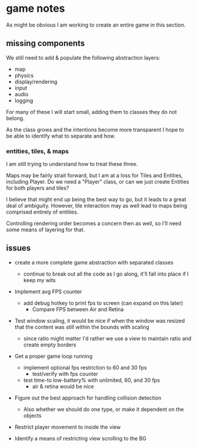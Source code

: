 
# game notes

As might be obvious I am working to create an entire game in this section.


## missing components

We still need to add & populate the following abstraction layers:

- map
- physics
- display/rendering
- input
- audio
- logging

For many of these I will start small, adding them to classes they do not belong.

As the class grows and the intentions become more transparent I hope to be able to identify what to separate and how.


### entities, tiles, & maps

I am still trying to understand how to treat these three.

Maps may be fairly strait forward, but I am at a loss for Tiles and Entities, including Player.  Do we need a "Player" class, or can we just create Entities for both players and tiles?

I believe that might end up being the best way to go, but it leads to a great deal of ambiguity.  However, tile interaction may as well lead to maps being comprised entirely of entities.

Controlling rendering order becomes a concern then as well, so I'll need some means of layering for that.


## issues

- create a more complete game abstraction with separated classes
    - continue to break out all the code as I go along, it'll fall into place if I keep my wits

- Implement avg FPS counter
    - add debug hotkey to print fps to screen (can expand on this later)
        - Compare FPS between Air and Retina

- Test window scaling, it would be nice if when the window was resized that the content was still within the bounds with scaling
    - since ratio might matter I'd rather we use a view to maintain ratio and create empty borders

- Get a proper game loop running
    - implement optional fps restriction to 60 and 30 fps
        - test/verify with fps counter
    - test time-to low-battery% with unlimited, 60, and 30 fps
        - air & retina would be nice

- Figure out the best approach for handling collision detection
    - Also whether we should do one type, or make it dependent on the objects

- Restrict player movement to inside the view

- Identify a means of restricting view scrolling to the BG
